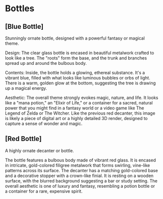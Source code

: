 # Bottles

## [Blue Bottle]

Stunningly ornate bottle, designed with a powerful fantasy or magical theme.

Design: The clear glass bottle is encased in beautiful metalwork crafted to look like a tree. The "roots" form the base, and the trunk and branches spread up and around the bulbous body.

Contents: Inside, the bottle holds a glowing, ethereal substance. It's a vibrant blue, filled with what looks like luminous bubbles or orbs of light. There is a warm, golden glow at the bottom, suggesting the tree is drawing up a magical energy.

Aesthetic: The overall theme strongly evokes magic, nature, and life. It looks like a "mana potion," an "Elixir of Life," or a container for a sacred, natural power that you might find in a fantasy world or a video game like The Legend of Zelda or The Witcher.
Like the previous red decanter, this image is likely a piece of digital art or a highly detailed 3D render, designed to capture a sense of wonder and magic.

## [Red Bottle]

A highly ornate decanter or bottle.

The bottle features a bulbous body made of vibrant red glass. It is encased in intricate, gold-colored filigree metalwork that forms swirling, vine-like patterns across its surface. The decanter has a matching gold-colored base and a decorative stopper with a crown-like finial. It is resting on a wooden surface, with the blurred background suggesting a bar or study setting. The overall aesthetic is one of luxury and fantasy, resembling a potion bottle or a container for a rare, expensive spirit.
